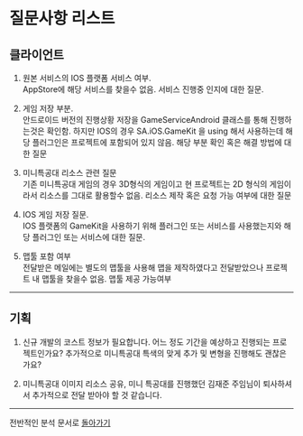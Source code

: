 # 질문사항 리스트
## 클라이언트
1. 원본 서비스의 IOS 플랫폼 서비스 여부.  
    AppStore에 해당 서비스를 찾을수 없음. 서비스 진행중 인지에 대한 질문.

2. 게임 저장 부분.  
    안드로이드 버전의 진행상황 저장을 GameServiceAndroid 클래스를 통해 진행하는것은 확인함.
    하지만 IOS의 경우 SA.iOS.GameKit 을 using 해서 사용하는데 해당 플러그인은
    프로젝트에 포함되어 있지 않음. 해당 부분 확인 혹은 해결 방법에 대한 질문

3. 미니특공대 리소스 관련 질문  
    기존 미니특공대 게임의 경우 3D형식의 게임이고 현 프로젝트는 2D 형식의 게임이라서 리소스를 그대로 활용할수 없음. 리소스 제작 혹은 요청 가능 여부에 대한 질문

4. IOS 게임 저장 질문.  
    IOS 플랫폼의 GameKit을 사용하기 위해 플러그인 또는 서비스를 사용했는지와
    해당 플러그인 또는 서비스에 대한 질문.
 
5. 맵툴 포함 여부  
    전달받은 메일에는 별도의 맵툴을 사용해 맵을 제작하였다고 전달받았으나 프로젝트 내 맵툴을 찾을수 없음. 맵툴 제공 가능여부

*****

## 기획
1. 신규 개발의 코스트 정보가 필요합니다. 어느 정도 기간을 예상하고 진행되는 프로젝트인가요? 추가적으로 미니특공대 특색의 맞게 추가 및 변형을 진행해도 괜찮은가요?

2. 미니특공대 이미지 리소스 공유, 미니 특공대를 진행했던 김재준 주임님이 퇴사하셔서 추가적으로 전달 받아야 할 것 같습니다.

*****

전반적인 분석 문서로 [돌아가기](https://github.com/Bo-sung/BBF_-/blob/master/전반적인_분석.md)
